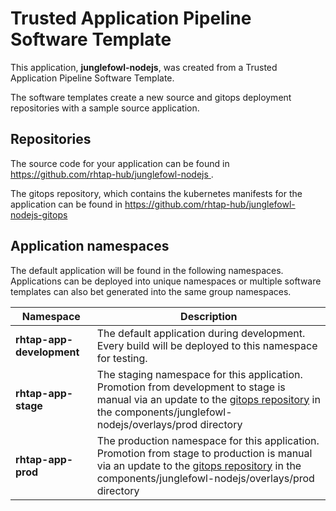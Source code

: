 # Trusted Application Pipeline Software Template

This application, **junglefowl-nodejs**, was created from a Trusted Application Pipeline Software Template.

The software templates create a new source and gitops deployment repositories with a sample source application. 

## Repositories

The source code for your application can be found in [https://github.com/rhtap-hub/junglefowl-nodejs ](https://github.com/rhtap-hub/junglefowl-nodejs ).
 
The gitops repository, which contains the kubernetes manifests for the application can be found in 
[https://github.com/rhtap-hub/junglefowl-nodejs-gitops ](https://github.com/rhtap-hub/junglefowl-nodejs-gitops ) 

## Application namespaces 

The default application will be found in the following namespaces. Applications can be deployed into unique namespaces or multiple software templates can also bet generated into the same group namespaces.  

|  Namespace   |  Description   |  
| -------- | -------- |   
| **rhtap-app-development** | The default application during development. Every build will be deployed to this namespace for testing. | 
| **rhtap-app-stage** | The staging namespace for this application. Promotion from development to stage is manual via an update to the [gitops repository](https://github.com/rhtap-hub/junglefowl-nodejs-gitops ) in the components/junglefowl-nodejs/overlays/prod directory |  
| **rhtap-app-prod** | The production namespace for this application. Promotion from stage to production is manual via an update to the [gitops repository](https://github.com/rhtap-hub/junglefowl-nodejs-gitops ) in the components/junglefowl-nodejs/overlays/prod directory | 